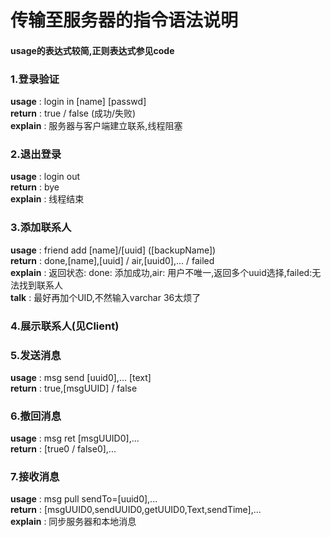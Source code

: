 # 传输至服务器的指令语法说明
#### usage的表达式较简,正则表达式参见code
### 1.登录验证
**usage** : login in [name] [passwd]    \
**return** : true / false (成功/失败)   \
**explain** : 服务器与客户端建立联系,线程阻塞

### 2.退出登录
**usage** : login out   \
**return** : bye    \
**explain** : 线程结束

### 3.添加联系人
**usage** : friend add [name]/[uuid] ([backupName]) \
**return** : done,[name],[uuid] / air,[uuid0],... / failed \
**explain** : 返回状态: done: 添加成功,air: 用户不唯一,返回多个uuid选择,failed:无法找到联系人 \
**talk** : 最好再加个UID,不然输入varchar 36太烦了

### 4.展示联系人(见Client)
### 5.发送消息
**usage** : msg send [uuid0],... [text] \
**return** : true,[msgUUID] / false

### 6.撤回消息
**usage** : msg ret [msgUUID0],... \
**return** : [true0 / false0],...

### 7.接收消息
**usage** : msg pull sendTo=[uuid0],... \
**return** : [msgUUID0,sendUUID0,getUUID0,Text,sendTime],... \
**explain** : 同步服务器和本地消息